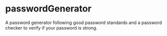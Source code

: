 # passwordGenerator
 A password generator following good password standards and a password checker to verify if your password is strong.
